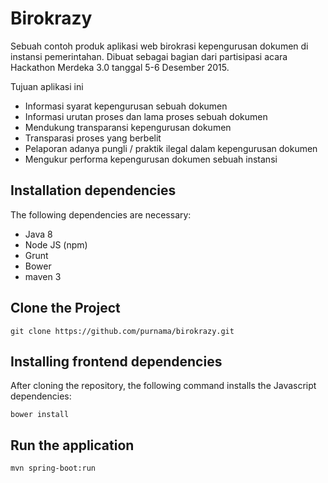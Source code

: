 # Birokrazy
Sebuah contoh produk aplikasi web birokrasi kepengurusan dokumen di instansi pemerintahan. Dibuat sebagai bagian dari partisipasi acara Hackathon Merdeka 3.0 tanggal 5-6 Desember 2015.

Tujuan aplikasi ini
* Informasi syarat kepengurusan sebuah dokumen
* Informasi urutan proses dan lama proses sebuah dokumen
* Mendukung transparansi kepengurusan dokumen
* Transparasi proses yang berbelit
* Pelaporan adanya pungli / praktik ilegal dalam kepengurusan dokumen
* Mengukur performa kepengurusan dokumen sebuah instansi

## Installation dependencies

The following dependencies are necessary: 

* Java 8
* Node JS (npm)
* Grunt
* Bower
* maven 3
 
## Clone the Project
    git clone https://github.com/purnama/birokrazy.git

## Installing frontend dependencies

After cloning the repository, the following command installs the Javascript dependencies:

    bower install 

## Run the application

    mvn spring-boot:run
